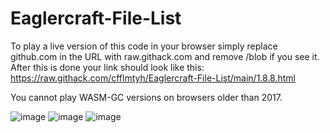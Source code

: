 # Eaglercraft-File-List
To play a live version of this code in your browser simply replace github.com in the URL with raw.githack.com and remove /blob if you see it.
After this is done your link should look like this: https://raw.githack.com/cfflmtyh/Eaglercraft-File-List/main/1.8.8.html

You cannot play WASM-GC versions on browsers older than 2017.

![image](https://github.com/user-attachments/assets/a8745342-5d66-48ae-b724-52e1887aa59c)
![image](https://github.com/user-attachments/assets/0748b8a7-07a2-40ba-a510-bbfb6038b161)
![image](https://github.com/user-attachments/assets/0a5b3d95-8135-43c4-8191-fcfa88ea8afb)
